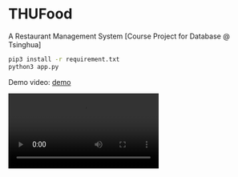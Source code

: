 # THUFood
A Restaurant Management System [Course Project for Database @ Tsinghua]

```bash
pip3 install -r requirement.txt
python3 app.py
```

Demo video: [demo](https://shiyinw.github.io/files/thu_food.mov)

<video src="./demo.mov"></video>

